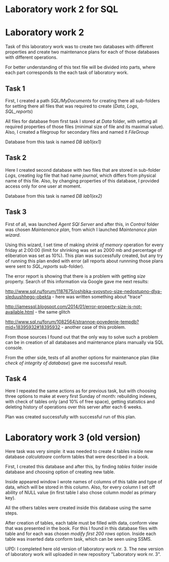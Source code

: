 # Laboratory work 2 for SQL

Laboratory work 2
===

Task of this laboratory work was to create two databases with different properties and create two maintenance plans for each of those databases with different operations.

For better understanding of this text file will be divided into parts, where each part corresponds to the each task of laboratory work.

Task 1
---

First, I created a path *SQL/MyDocuments* for creating there all sub-folders for setting there all files that was required to create (*Data*, *Logs*, *SQL_reports*)

All files for database from first task I stored at *Data* folder, with setting all required properties of those files (minimal size of file and its maximal value). Also, I created a filegroup for secondary files and named it *FileGroup*

Database from this task is named *DB lab1(ex1)*

Task 2
---

Here I created second database with two files that are stored in sub-folder *Logs*, creating *log* file that had name *journal*, which differs from physical name of this file. Also, by changing properties of this database, I provided access only for one user at moment.

Database from this task is named *DB lab1(ex2)*

Task 3
---

First of all, was launched *Agent SQl Server* and after this, in *Control* folder was chosen *Maintenance plan*, from which I launched *Maintenance plan wizard*.

Using this wizard, I set time of making *shrink of memory* operation for every friday at 2:00:00 (limit for shrinking was set as 2000 mb and percentage of eliberation was set as 10%). This plan was successfully created, but any try of running this plan ended with error (all reports about runnning those plans were sent to *SQL_reports* sub-folder).

The error report is showing that there is a problem with getting *size* property. Search of this information via Google  gave me next results:

http://www.sql.ru/forum/1187675/oshibka-svoystvo-size-nedostupno-dlya-sleduushhego-obekta - here was written something about "trace"

http://jamessql.blogspot.com/2014/01/error-property-size-is-not-available.html - the same glitch

http://www.sql.ru/forum/1082564/strannoe-povedenie-tempdb?mid=18395932#18395932 - another case of this problem.

From those sources I found out that the only way to solve such a problem can be in creation of all databases and maintenance plans manually via SQL console.

From the other side, tests of all another options for maintenance plan (like *check of integrity of database*) gave me successful result.

Task 4
---

Here I repeated the same actions as for previous task, but with choosing three options to make at every first Sunday of month: rebuilding indexes, with check of tables only (and 10% of free space), getting statistics and deleting history of operations over this server after each 6 weeks.

Plan was created successfully with successful run of this plan.

Laboratory work 3 (old version)
===

Here task was very simple: it was needed to create 4 tables inside new database *calculatoare* conform tables that were described in a book.

First, I created this database and after this, by finding *tables* folder inside database and choosing option of creating new table.

Inside appeared window I wrote names of columns of this table and type of data, which will be stored in this column. Also, for every column I set off ability of NULL value (in first table I also chose column *model* as primary key).

All the others tables were created inside this database using the same steps.

After creation of tables, each table must be filled with data, conform view that was presented in the book. For this I found in this database files with table and for each was chosen *modify first 200 rows* option. Inside each table was inserted data conform task, which can be seen using SSMS.

UPD: I completed here old version of laboratory work nr. 3. The new version of laboratory work will uploaded in new repository "Laboratory work nr. 3".